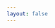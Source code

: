 ```yaml
---
layout: false
---
```


<ClientOnly>
    <LayoutDashboard>
        <PageDashboard />
    </LayoutDashboard>
</ClientOnly>
